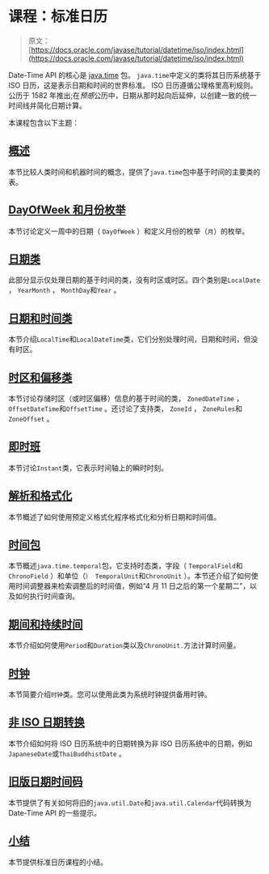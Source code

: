# 课程：标准日历

> 原文： [https://docs.oracle.com/javase/tutorial/datetime/iso/index.html](https://docs.oracle.com/javase/tutorial/datetime/iso/index.html)

Date-Time API 的核心是 [java.time](https://docs.oracle.com/javase/8/docs/api/java/time/package-summary.html) 包。 `java.time`中定义的类将其日历系统基于 ISO 日历，这是表示日期和时间的世界标准。 ISO 日历遵循公理格里高利规则。公历于 1582 年推出;在*预感*公历中，日期从那时起向后延伸，以创建一致的统一时间线并简化日期计算。

本课程包含以下主题：

## [概述](overview.html)

本节比较人类时间和机器时间的概念，提供了`java.time`包中基于时间的主要类的表。

## [DayOfWeek 和月份枚举](enum.html)

本节讨论定义一周中的日期（ `DayOfWeek` ）和定义月份的枚举（`月`）的枚举。

## [日期类](date.html)

此部分显示仅处理日期的基于时间的类，没有时区或时区。四个类别是`LocalDate` ， `YearMonth` ， `MonthDay`和`Year` 。

## [日期和时间类](datetime.html)

本节介绍`LocalTime`和`LocalDateTime`类，它们分别处理时间，日期和时间，但没有时区。

## [时区和偏移类](timezones.html)

本节讨论存储时区（或时区偏移）信息的基于时间的类， `ZonedDateTime` ， `OffsetDateTime`和`OffsetTime` 。还讨论了支持类， `ZoneId` ， `ZoneRules`和`ZoneOffset` 。

## [即时班](instant.html)

本节讨论`Instant`类，它表示时间轴上的瞬时时刻。

## [解析和格式化](format.html)

本节概述了如何使用预定义格式化程序格式化和分析日期和时间值。

## [时间包](temporal.html)

本节概述`java.time.temporal`包，它支持时态类，字段（ `TemporalField`和`ChronoField` ）和单位（`） TemporalUnit`和`ChronoUnit` ）。本节还介绍了如何使用时间调整器来检索调整后的时间值，例如“4 月 11 日之后的第一个星期二”，以及如何执行时间查询。

## [期间和持续时间](period.html)

本节介绍如何使用`Period`和`Duration`类以及`ChronoUnit.`方法计算时间量。

## [时钟](clock.html)

本节简要介绍`时钟`类。您可以使用此类为系统时钟提供备用时钟。

## [非 ISO 日期转换](nonIso.html)

本节介绍如何将 ISO 日历系统中的日期转换为非 ISO 日历系统中的日期，例如`JapaneseDate`或`ThaiBuddhistDate` 。

## [旧版日期时间码](legacy.html)

本节提供了有关如何将旧的`java.util.Date`和`java.util.Calendar`代码转换为 Date-Time API 的一些提示。

## [小结](summary.html)

本节提供标准日历课程的小结。